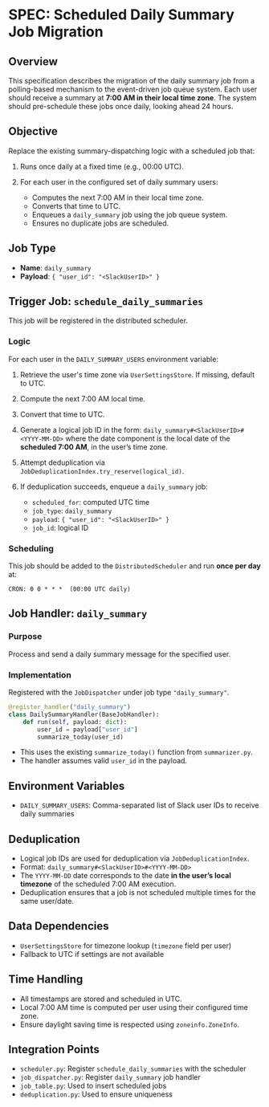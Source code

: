 # SPEC: Scheduled Daily Summary Job Migration

## Overview

This specification describes the migration of the daily summary job from a polling-based mechanism to the event-driven job queue system. Each user should receive a summary at **7:00 AM in their local time zone**. The system should pre-schedule these jobs once daily, looking ahead 24 hours.

## Objective

Replace the existing summary-dispatching logic with a scheduled job that:

1. Runs once daily at a fixed time (e.g., 00:00 UTC).
2. For each user in the configured set of daily summary users:

   * Computes the next 7:00 AM in their local time zone.
   * Converts that time to UTC.
   * Enqueues a `daily_summary` job using the job queue system.
   * Ensures no duplicate jobs are scheduled.

## Job Type

* **Name**: `daily_summary`
* **Payload**: `{ "user_id": "<SlackUserID>" }`

## Trigger Job: `schedule_daily_summaries`

This job will be registered in the distributed scheduler.

### Logic

For each user in the `DAILY_SUMMARY_USERS` environment variable:

1. Retrieve the user's time zone via `UserSettingsStore`. If missing, default to UTC.
2. Compute the next 7:00 AM local time.
3. Convert that time to UTC.
4. Generate a logical job ID in the form:
   `daily_summary#<SlackUserID>#<YYYY-MM-DD>`
   where the date component is the local date of the **scheduled 7:00 AM**, in the user’s time zone.
5. Attempt deduplication via `JobDeduplicationIndex.try_reserve(logical_id)`.
6. If deduplication succeeds, enqueue a `daily_summary` job:

   * `scheduled_for`: computed UTC time
   * `job_type`: `daily_summary`
   * `payload`: `{ "user_id": "<SlackUserID>" }`
   * `job_id`: logical ID

### Scheduling

This job should be added to the `DistributedScheduler` and run **once per day** at:

```
CRON: 0 0 * * *  (00:00 UTC daily)
```

## Job Handler: `daily_summary`

### Purpose

Process and send a daily summary message for the specified user.

### Implementation

Registered with the `JobDispatcher` under job type `"daily_summary"`.

```python
@register_handler("daily_summary")
class DailySummaryHandler(BaseJobHandler):
    def run(self, payload: dict):
        user_id = payload["user_id"]
        summarize_today(user_id)
```

* This uses the existing `summarize_today()` function from `summarizer.py`.
* The handler assumes valid `user_id` in the payload.

## Environment Variables

* `DAILY_SUMMARY_USERS`: Comma-separated list of Slack user IDs to receive daily summaries

## Deduplication

* Logical job IDs are used for deduplication via `JobDeduplicationIndex`.
* Format: `daily_summary#<SlackUserID>#<YYYY-MM-DD>`
* The `YYYY-MM-DD` date corresponds to the date **in the user’s local timezone** of the scheduled 7:00 AM execution.
* Deduplication ensures that a job is not scheduled multiple times for the same user/date.

## Data Dependencies

* `UserSettingsStore` for timezone lookup (`timezone` field per user)
* Fallback to UTC if settings are not available

## Time Handling

* All timestamps are stored and scheduled in UTC.
* Local 7:00 AM time is computed per user using their configured time zone.
* Ensure daylight saving time is respected using `zoneinfo.ZoneInfo`.

## Integration Points

* `scheduler.py`: Register `schedule_daily_summaries` with the scheduler
* `job_dispatcher.py`: Register `daily_summary` job handler
* `job_table.py`: Used to insert scheduled jobs
* `deduplication.py`: Used to ensure uniqueness
